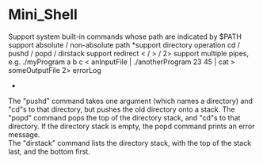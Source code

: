 # Mini_Shell
Support system built-in commands whose path are indicated by $PATH
support absolute / non-absolute path
*support directory operation cd / pushd / popd / dirstack
support redirect < / > / 2>
support multiple pipes, e.g. ./myProgram a b c < anInputFile | ./anotherProgram 23 45 | cat > someOutputFile 2> errorLog

*
The "pushd" command takes one argument (which names a directory) and "cd"s to that directory, but pushes the old directory onto a stack.
The "popd" command pops the top of the directory stack, and "cd"s to that directory. If the directory stack is empty, the popd command prints an error message.  
The "dirstack" command lists the directory stack, with the top of the stack last, and the bottom first.
